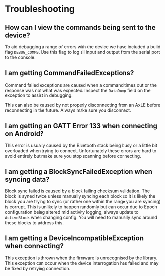 # Troubleshooting

## How can I view the commands being sent to the device?

To aid debugging a range of errors with the device we have included a build flag `DEBUG_COMMS`. Use this flag to log all input and output from the serial port to the console.

## I am getting CommandFailedExceptions?

Command failed exceptions are caused when a command times out or the response was not what was expected. Inspect the `DataDump` field on the exception to assist in debugging.

This can also be caused by not properly disconnecting from an AxLE before reconnecting in the future. Always make sure you disconnect.

## I am getting an GATT Error 133 when connecting on Android?

This error is usually caused by the Bluetooth stack being busy or a little bit overloaded when trying to connect. Unfortunately these errors are hard to avoid entirely but make sure you stop scanning before connecting.

## I am getting a BlockSyncFailedException when syncing data?

Block sync failed is caused by a block failing checksum validation. The block is syned twice unless manually syncing each block so it is likely the block you are trying to sync \(or rather one within the range you are syncing\) is corrupt. This is unlikely to happen randomly but can occur due to Epoch configuration being altered mid activity logging, always update to `ActiveBlock` when changing config. You will need to manually sync around these blocks to address this.

## I am getting a DeviceIncompatibleException when connecting?

This exception is thrown when the firmware is unrecognised by the library. This exception can occur when the device interrogation has failed and may be fixed by retrying connection.

